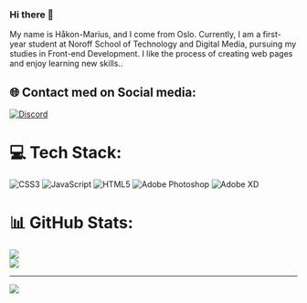 ### Hi there 👋

My name is Håkon-Marius, and I come from Oslo. Currently, I am a first-year student at Noroff School of Technology and Digital Media, pursuing my studies in Front-end Development. I like the process of creating web pages and enjoy learning new skills..    




## 🌐 Contact med on Social media:
[![Discord](https://img.shields.io/badge/Discord-%237289DA.svg?logo=discord&logoColor=white)](https://discord.gg/Håkon-MariusSolvang-Aug21PT#9038)
 
 

# 💻 Tech Stack:
![CSS3](https://img.shields.io/badge/css3-%231572B6.svg?style=for-the-badge&logo=css3&logoColor=white) ![JavaScript](https://img.shields.io/badge/javascript-%23323330.svg?style=for-the-badge&logo=javascript&logoColor=%23F7DF1E) ![HTML5](https://img.shields.io/badge/html5-%23E34F26.svg?style=for-the-badge&logo=html5&logoColor=white) ![Adobe Photoshop](https://img.shields.io/badge/adobephotoshop-%2331A8FF.svg?style=for-the-badge&logo=adobephotoshop&logoColor=white) ![Adobe XD](https://img.shields.io/badge/Adobe%20XD-470137?style=for-the-badge&logo=Adobe%20XD&logoColor=#FF61F6)   



# 📊 GitHub Stats:
![](https://github-readme-stats.vercel.app/api?username=hakon-marius&theme=dark&hide_border=false&include_all_commits=true&count_private=true)<br/>
![](https://github-readme-stats.vercel.app/api/top-langs/?username=hakon-marius&theme=dark&hide_border=false&include_all_commits=true&count_private=true&layout=compact)

---
[![](https://visitcount.itsvg.in/api?id=hakon-marius&icon=0&color=0)](https://visitcount.itsvg.in)

<!-- Proudly created with GPRM ( https://gprm.itsvg.in ) -->
